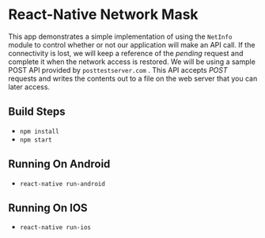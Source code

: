 # React-Native Network Mask

This app demonstrates a simple implementation of using the `NetInfo` module to control whether or not our application will make an API call. If the connectivity is lost, we will keep a reference of the *pending* request and complete it when the network access is restored. We will be using a sample POST API provided by `posttestserver.com` . This API accepts *POST* requests and writes the contents out to a file on the web server that you can later access.

## Build Steps

* `npm install`
* `npm start`

## Running On Android

* `react-native run-android`

## Running On IOS

* `react-native run-ios`

